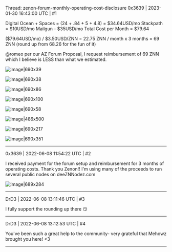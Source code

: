 Thread: zenon-forum-monthly-operating-cost-disclosure
0x3639 | 2023-01-30 16:43:00 UTC | #1

Digital Ocean + Spaces = (24 + .84 + 5 + 4.8) = $34.64USD/mo
Stackpath = $10USD/mo
Mailgun - $35USD/mo
Total Cost per Month = $79.64

($79.64USD/mo) / $3.50USD/ZNN = 22.75 ZNN / month x 3 months = 69 ZNN (round up from 68.26 for the fun of it)

@romeo per our AZ Forum Proposal, I request reimbursement of 69 ZNN which I believe is LESS than what we estimated.  

![image|690x39](upload://vcSlOTt6kJilqnpG6kYILRVbs1P.png)

![image|690x38](upload://sqf5KrANqC4KnJ1k5Xop5qjIZyH.jpeg)

![image|690x86](upload://qf2F86H2DXnnzAkQYyaEtDEwai6.jpeg)

![image|690x100](upload://6HNRHdmCpStXVKF4aAAtQs2o89T.png)

![image|690x58](upload://8rPRpRmrTWMueXOC8DEC0BE7YYk.jpeg)

![image|486x500](upload://czk8yWmKZnafZF2yeOj05ndBSBv.jpeg)

![image|690x217](upload://c7GrTfBhrZeR55ZaBhAsBQZjnuA.png)

![image|690x351](upload://lDYPNcasLVMJOqjQpmCIQlxoL18.png)

-------------------------

0x3639 | 2022-06-08 11:54:22 UTC | #2

I received payment for the forum setup and reimbursement for 3 months of operating costs.  Thank you Zenon!!  I'm using many of the proceeds to run several public nodes on deeZNNodez.com  

![image|689x284](upload://yrt2X4WOLd9f694dULIzkIvF2Ro.png)

-------------------------

DrD3 | 2022-06-08 13:11:46 UTC | #3

I fully support the rounding up there :smirk:

-------------------------

DrD3 | 2022-06-08 13:12:53 UTC | #4

You've been such a great help to the community- very grateful that Mehowz brought you here! <3

-------------------------

